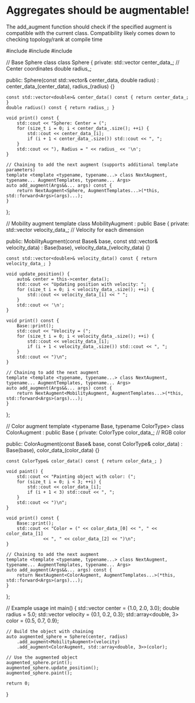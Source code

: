 












# Aggregates should be augmentable! 

The add_augment function should check if the specified augment is compatible with the current class.
Compatibility likely comes down to checking topology/rank at compile time





#include <iostream>
#include <vector>
#include <array>

// Base Sphere class
class Sphere {
private:
    std::vector<double> center_data_; // Center coordinates
    double radius_;

public:
    Sphere(const std::vector<double>& center_data, double radius)
        : center_data_(center_data), radius_(radius) {}

    const std::vector<double>& center_data() const { return center_data_; }
    double radius() const { return radius_; }

    void print() const {
        std::cout << "Sphere: Center = (";
        for (size_t i = 0; i < center_data_.size(); ++i) {
            std::cout << center_data_[i];
            if (i + 1 < center_data_.size()) std::cout << ", ";
        }
        std::cout << "), Radius = " << radius_ << '\n';
    }

    // Chaining to add the next augment (supports additional template parameters)
    template <template <typename, typename...> class NextAugment, typename... AugmentTemplates, typename... Args>
    auto add_augment(Args&&... args) const {
        return NextAugment<Sphere, AugmentTemplates...>(*this, std::forward<Args>(args)...);
    }
};

// Mobility augment
template <typename Base>
class MobilityAugment : public Base {
private:
    std::vector<double> velocity_data_; // Velocity for each dimension

public:
    MobilityAugment(const Base& base, const std::vector<double>& velocity_data)
        : Base(base), velocity_data_(velocity_data) {}

    const std::vector<double>& velocity_data() const { return velocity_data_; }

    void update_position() {
        auto& center = this->center_data();
        std::cout << "Updating position with velocity: ";
        for (size_t i = 0; i < velocity_data_.size(); ++i) {
            std::cout << velocity_data_[i] << " ";
        }
        std::cout << '\n';
    }

    void print() const {
        Base::print();
        std::cout << "Velocity = (";
        for (size_t i = 0; i < velocity_data_.size(); ++i) {
            std::cout << velocity_data_[i];
            if (i + 1 < velocity_data_.size()) std::cout << ", ";
        }
        std::cout << ")\n";
    }

    // Chaining to add the next augment
    template <template <typename, typename...> class NextAugment, typename... AugmentTemplates, typename... Args>
    auto add_augment(Args&&... args) const {
        return NextAugment<MobilityAugment, AugmentTemplates...>(*this, std::forward<Args>(args)...);
    }
};

// Color augment
template <typename Base, typename ColorType>
class ColorAugment : public Base {
private:
    ColorType color_data_; // RGB color

public:
    ColorAugment(const Base& base, const ColorType& color_data)
        : Base(base), color_data_(color_data) {}

    const ColorType& color_data() const { return color_data_; }

    void paint() {
        std::cout << "Painting object with color: (";
        for (size_t i = 0; i < 3; ++i) {
            std::cout << color_data_[i];
            if (i + 1 < 3) std::cout << ", ";
        }
        std::cout << ")\n";
    }

    void print() const {
        Base::print();
        std::cout << "Color = (" << color_data_[0] << ", " << color_data_[1]
                  << ", " << color_data_[2] << ")\n";
    }

    // Chaining to add the next augment
    template <template <typename, typename...> class NextAugment, typename... AugmentTemplates, typename... Args>
    auto add_augment(Args&&... args) const {
        return NextAugment<ColorAugment, AugmentTemplates...>(*this, std::forward<Args>(args)...);
    }
};

// Example usage
int main() {
    std::vector<double> center = {1.0, 2.0, 3.0};
    double radius = 5.0;
    std::vector<double> velocity = {0.1, 0.2, 0.3};
    std::array<double, 3> color = {0.5, 0.7, 0.9};

    // Build the object with chaining
    auto augmented_sphere = Sphere(center, radius)
        .add_augment<MobilityAugment>(velocity)
        .add_augment<ColorAugment, std::array<double, 3>>(color);

    // Use the augmented object
    augmented_sphere.print();
    augmented_sphere.update_position();
    augmented_sphere.paint();

    return 0;
}

